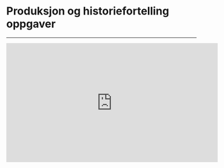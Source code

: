 # Produksjon og historiefortelling oppgaver

---

<iframe width="560" height="315" src="https://www.youtube.com/embed/4lNoi7OBMzI" title="YouTube video player" frameborder="0" allow="accelerometer; autoplay; clipboard-write; encrypted-media; gyroscope; picture-in-picture" allowfullscreen></iframe>

